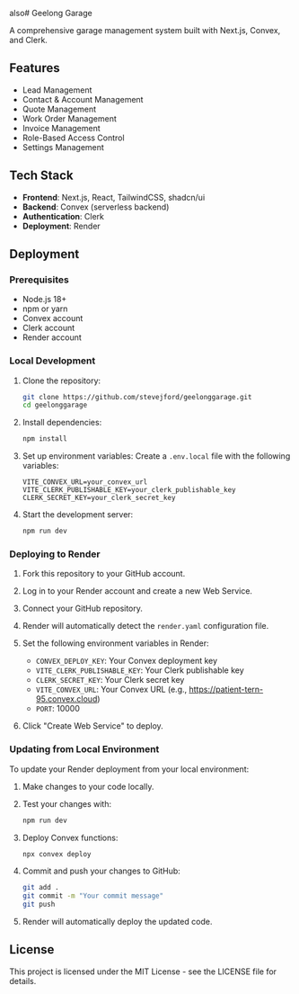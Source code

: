 also# Geelong Garage

A comprehensive garage management system built with Next.js, Convex, and Clerk.

## Features

- Lead Management
- Contact & Account Management
- Quote Management
- Work Order Management
- Invoice Management
- Role-Based Access Control
- Settings Management

## Tech Stack

- **Frontend**: Next.js, React, TailwindCSS, shadcn/ui
- **Backend**: Convex (serverless backend)
- **Authentication**: Clerk
- **Deployment**: Render

## Deployment

### Prerequisites

- Node.js 18+
- npm or yarn
- Convex account
- Clerk account
- Render account

### Local Development

1. Clone the repository:
   ```bash
   git clone https://github.com/stevejford/geelonggarage.git
   cd geelonggarage
   ```

2. Install dependencies:
   ```bash
   npm install
   ```

3. Set up environment variables:
   Create a `.env.local` file with the following variables:
   ```
   VITE_CONVEX_URL=your_convex_url
   VITE_CLERK_PUBLISHABLE_KEY=your_clerk_publishable_key
   CLERK_SECRET_KEY=your_clerk_secret_key
   ```

4. Start the development server:
   ```bash
   npm run dev
   ```

### Deploying to Render

1. Fork this repository to your GitHub account.

2. Log in to your Render account and create a new Web Service.

3. Connect your GitHub repository.

4. Render will automatically detect the `render.yaml` configuration file.

5. Set the following environment variables in Render:
   - `CONVEX_DEPLOY_KEY`: Your Convex deployment key
   - `VITE_CLERK_PUBLISHABLE_KEY`: Your Clerk publishable key
   - `CLERK_SECRET_KEY`: Your Clerk secret key
   - `VITE_CONVEX_URL`: Your Convex URL (e.g., https://patient-tern-95.convex.cloud)
   - `PORT`: 10000

6. Click "Create Web Service" to deploy.

### Updating from Local Environment

To update your Render deployment from your local environment:

1. Make changes to your code locally.

2. Test your changes with:
   ```bash
   npm run dev
   ```

3. Deploy Convex functions:
   ```bash
   npx convex deploy
   ```

4. Commit and push your changes to GitHub:
   ```bash
   git add .
   git commit -m "Your commit message"
   git push
   ```

5. Render will automatically deploy the updated code.

## License

This project is licensed under the MIT License - see the LICENSE file for details.
